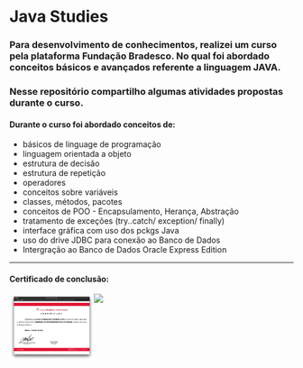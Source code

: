 # Java Studies 

### Para desenvolvimento de conhecimentos, realizei um curso pela plataforma Fundação Bradesco. No qual foi abordado conceitos básicos e avançados referente a linguagem JAVA.

### Nesse repositório compartilho algumas atividades propostas durante o curso.

#### Durante o curso foi abordado conceitos de: 
<ul>
<li>básicos de linguage de programação</li>
<li>linguagem orientada a objeto</li>
<li>estrutura de decisão</li>
<li>estrutura de repetição</li>
<li>operadores</li>
<li>conceitos sobre variáveis</li>
<li>classes, métodos, pacotes</li>
<li>conceitos de POO - Encapsulamento, Herança, Abstração</li>
<li>tratamento de exceções (try..catch/ exception/ finally)</li>
<li>interface gráfica com uso dos pckgs Java</li>
<li>uso do drive JDBC para conexão ao Banco de Dados</li>
<li>Intergração ao Banco de Dados Oracle Express Edition</li>
 
</ul>
<hr>

#### Certificado de conclusão:
<div style="display: flex;">
<img width="150px" src="certificado.png">
<img src="https://icongr.am/devicon/java-original-wordmark.svg?size=100&color=currentColor">
</div>
